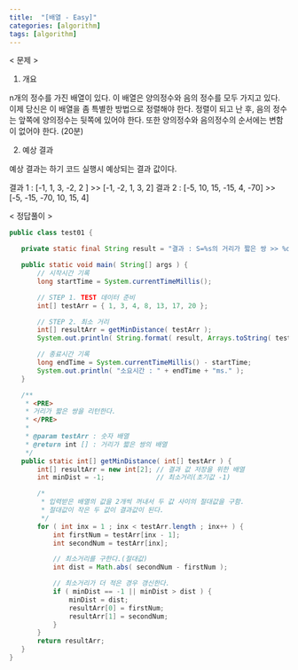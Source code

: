 ```yaml
---
title:  "[배열 - Easy]"
categories: [algorithm]
tags: [algorithm]
---
```


< 문제 >
 1. 개요
 
 n개의 정수를 가진 배열이 있다. 이 배열은 양의정수와 음의 정수를 모두 가지고 있다. 이제 당신은 이 배열을 좀 특별한 방법으로 정렬해야 한다.
 정렬이 되고 난 후, 음의 정수는 앞쪽에 양의정수는 뒷쪽에 있어야 한다. 
 또한 양의정수와 음의정수의 순서에는 변함이 없어야 한다. (20분)
 
 2. 예상 결과
 
 예상 결과는 하기 코드 실행시 예상되는 결과 값이다.
 
 결과 1 : [-1, 1, 3, -2, 2 ]  >> [-1, -2, 1, 3, 2]
 결과 2 : [-5, 10, 15, -15, 4, -70]  >> [-5, -15, -70, 10, 15, 4] 

 
 < 정답풀이 >
 
 ``` java
 public class test01 {

	private static final String result = "결과 : S=%s의 거리가 짧은 쌍 >> %d,  %d";

	public static void main( String[] args ) {
		// 시작시간 기록
		long startTime = System.currentTimeMillis();

		// STEP 1. TEST 데이터 준비
		int[] testArr = { 1, 3, 4, 8, 13, 17, 20 };

		// STEP 2. 최소 거리
		int[] resultArr = getMinDistance( testArr );
		System.out.println( String.format( result, Arrays.toString( testArr ), resultArr[0], resultArr[1] ) );

		// 종료시간 기록
		long endTime = System.currentTimeMillis() - startTime;
		System.out.println( "소요시간 : " + endTime + "ms." );
	}

	/**
	 * <PRE>
	 * 거리가 짧은 쌍을 리턴한다.
	 * </PRE>
	 * 
	 * @param testArr : 숫자 배열
	 * @return int [] : 거리가 짧은 쌍의 배열
	 */
	public static int[] getMinDistance( int[] testArr ) {
		int[] resultArr = new int[2]; // 결과 값 저장을 위한 배열
		int minDist = -1;             // 최소거리(초기값 -1)

		/*
		 * 입력받은 배열의 값을 2개씩 꺼내서 두 값 사이의 절대값을 구함. 
		 * 절대값이 작은 두 값이 결과값이 된다.
		 */
		for ( int inx = 1 ; inx < testArr.length ; inx++ ) {
			int firstNum = testArr[inx - 1];
			int secondNum = testArr[inx];

			// 최소거리를 구한다.(절대값)
			int dist = Math.abs( secondNum - firstNum );

			// 최소거리가 더 적은 경우 갱신한다.
			if ( minDist == -1 || minDist > dist ) {
				minDist = dist;
				resultArr[0] = firstNum;
				resultArr[1] = secondNum;
			}
		}
		return resultArr;
	}
}
```